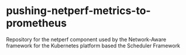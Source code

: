 # pushing-netperf-metrics-to-prometheus
Repository for the netperf component used by the Network-Aware framework for the Kubernetes platform based the Scheduler Framework

